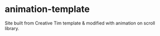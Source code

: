 # animation-template

Site built from Creative Tim template &amp; modified with animation on scroll library.
